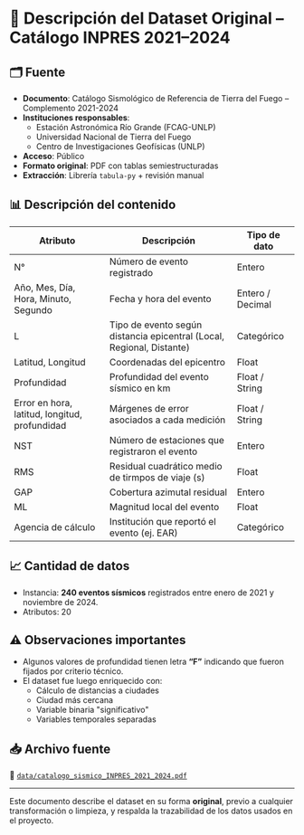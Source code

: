 
# 📄 Descripción del Dataset Original – Catálogo INPRES 2021–2024

## 🗂 Fuente
- **Documento**: Catálogo Sismológico de Referencia de Tierra del Fuego – Complemento 2021-2024
- **Instituciones responsables**:
  - Estación Astronómica Río Grande (FCAG-UNLP)
  - Universidad Nacional de Tierra del Fuego
  - Centro de Investigaciones Geofísicas (UNLP)
- **Acceso**: Público
- **Formato original**: PDF con tablas semiestructuradas
- **Extracción**: Librería `tabula-py` + revisión manual

## 📊 Descripción del contenido

| Atributo                                      | Descripción                                                                 | Tipo de dato
|-----------------------------------------------|-----------------------------------------------------------------------------|-------------------|
| N°                                            | Número de evento registrado                                                 | Entero            |
| Año, Mes, Día, Hora, Minuto, Segundo          | Fecha y hora del evento                                                     | Entero / Decimal  |
| L                                             | Tipo de evento según distancia epicentral (Local, Regional, Distante)       | Categórico        |
| Latitud, Longitud                             | Coordenadas del epicentro                                                   | Float             |
| Profundidad                                   | Profundidad del evento sísmico en km                                        | Float / String    |
| Error en hora, latitud, longitud, profundidad | Márgenes de error asociados a cada medición                                 | Float / String    |
| NST                                           | Número de estaciones que registraron el evento                              | Entero            |
| RMS                                           | Residual cuadrático medio de tirmpos de viaje (s)                           | Float             |
| GAP                                           | Cobertura azimutal residual                                                 | Entero            |
| ML                                            | Magnitud local del evento                                                   | Float             |
| Agencia de cálculo                            | Institución que reportó el evento (ej. EAR)                                 | Categórico        |

## 📈 Cantidad de datos
- Instancia: **240 eventos sísmicos** registrados entre enero de 2021 y noviembre de 2024.
- Atributos: 20

## ⚠️ Observaciones importantes
- Algunos valores de profundidad tienen letra **“F”** indicando que fueron fijados por criterio técnico.
- El dataset fue luego enriquecido con:
  - Cálculo de distancias a ciudades
  - Ciudad más cercana
  - Variable binaria "significativo"
  - Variables temporales separadas

## 📥 Archivo fuente
📄 [`data/catalogo_sismico_INPRES_2021_2024.pdf`](../data/catalogo_sismico_INPRES_2021_2024.pdf)

---

Este documento describe el dataset en su forma **original**, previo a cualquier transformación o limpieza, y respalda la trazabilidad de los datos usados en el proyecto.



